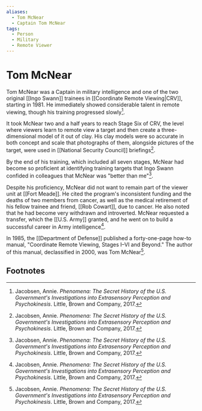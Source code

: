 ```yaml
---
aliases:
  - Tom McNear
  - Captain Tom McNear
tags:
  - Person
  - Military
  - Remote Viewer
---
```

# Tom McNear

Tom McNear was a Captain in military intelligence and one of the two original [[Ingo Swann]] trainees in [[Coordinate Remote Viewing|CRV]], starting in 1981. He immediately showed considerable talent in remote viewing, though his training progressed slowly[^1].

It took McNear two and a half years to reach Stage Six of CRV, the level where viewers learn to remote view a target and then create a three-dimensional model of it out of clay. His clay models were so accurate in both concept and scale that photographs of them, alongside pictures of the target, were used in [[National Security Council]] briefings[^1].

By the end of his training, which included all seven stages, McNear had become so proficient at identifying training targets that Ingo Swann confided in colleagues that McNear was "better than me"[^1].

Despite his proficiency, McNear did not want to remain part of the viewer unit at [[Fort Meade]]. He cited the program's inconsistent funding and the deaths of two members from cancer, as well as the medical retirement of his fellow trainee and friend, [[Rob Cowart]], due to cancer. He also noted that he had become very withdrawn and introverted. McNear requested a transfer, which the [[U.S. Army]] granted, and he went on to build a successful career in Army intelligence[^1].

In 1985, the [[Department of Defense]] published a forty-one-page how-to manual, "Coordinate Remote Viewing, Stages I–VI and Beyond." The author of this manual, declassified in 2000, was Tom McNear[^1].

## Footnotes
[^1]: Jacobsen, Annie. *Phenomena: The Secret History of the U.S. Government's Investigations into Extrasensory Perception and Psychokinesis*. Little, Brown and Company, 2017.
